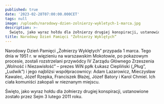 ```yaml
---
published: true
date: '2023-02-28T07:00:00.000CET'
tags: null
image: /uploads/narodowy-dzien-zolnierzy-wykletych-1-marca.jpg
description: >-
  Święto, jako wyraz hołdu dla żołnierzy drugiej konspiracji, ustanowione zostało przez Sejm 3 lutego 2011 roku. 
title: Narodowy Dzień Pamięci "Żołnierzy Wyklętych” 
---
```


Narodowy Dzień Pamięci „Żołnierzy Wyklętych” przypada 1 marca. Tego dnia w 1951 r. w więzieniu na warszawskim Mokotowie, po pokazowym procesie, zostali rozstrzelani przywódcy IV Zarządu Głównego Zrzeszenia „Wolność i Niezawisłość” – prezes WiN ppłk Łukasz Ciepliński („Pług”, „Ludwik”) i jego najbliżsi współpracownicy: Adam Lazarowicz, Mieczysław Kawalec, Józef Rzepka, Franciszek Błażej, Józef Batory i Karol Chmiel. Ich ciała komuniści zakopali w nieznanym miejscu.

Święto, jako wyraz hołdu dla żołnierzy drugiej konspiracji, ustanowione zostało przez Sejm 3 lutego 2011 roku.

